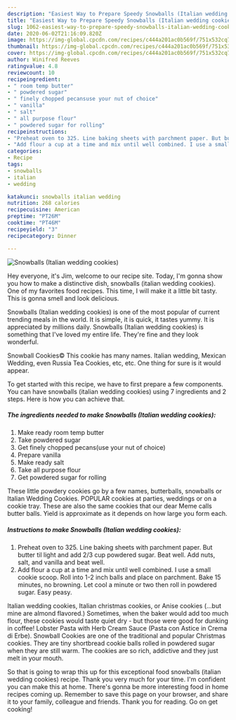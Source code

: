 ```yaml
---
description: "Easiest Way to Prepare Speedy Snowballs (Italian wedding cookies)"
title: "Easiest Way to Prepare Speedy Snowballs (Italian wedding cookies)"
slug: 1062-easiest-way-to-prepare-speedy-snowballs-italian-wedding-cookies
date: 2020-06-02T21:16:09.820Z
image: https://img-global.cpcdn.com/recipes/c444a201ac0b569f/751x532cq70/snowballs-italian-wedding-cookies-recipe-main-photo.jpg
thumbnail: https://img-global.cpcdn.com/recipes/c444a201ac0b569f/751x532cq70/snowballs-italian-wedding-cookies-recipe-main-photo.jpg
cover: https://img-global.cpcdn.com/recipes/c444a201ac0b569f/751x532cq70/snowballs-italian-wedding-cookies-recipe-main-photo.jpg
author: Winifred Reeves
ratingvalue: 4.8
reviewcount: 10
recipeingredient:
- " room temp butter"
- " powdered sugar"
- " finely chopped pecansuse your nut of choice"
- " vanilla"
- " salt"
- " all purpose flour"
- " powdered sugar for rolling"
recipeinstructions:
- "Preheat oven to 325. Line baking sheets with parchment paper. But butter til light and add 2/3 cup powdered sugar. Beat well. Add nuts, salt, and vanilla and beat well."
- "Add flour a cup at a time and mix until well combined. I use a small cookie scoop. Roll into 1-2 inch balls and place on parchment. Bake 15 minutes, no browning. Let cool a minute or two then roll in powdered sugar. Easy peasy."
categories:
- Recipe
tags:
- snowballs
- italian
- wedding

katakunci: snowballs italian wedding 
nutrition: 268 calories
recipecuisine: American
preptime: "PT26M"
cooktime: "PT46M"
recipeyield: "3"
recipecategory: Dinner

---
```



![Snowballs (Italian wedding cookies)](https://img-global.cpcdn.com/recipes/c444a201ac0b569f/751x532cq70/snowballs-italian-wedding-cookies-recipe-main-photo.jpg)

Hey everyone, it's Jim, welcome to our recipe site. Today, I'm gonna show you how to make a distinctive dish, snowballs (italian wedding cookies). One of my favorites food recipes. This time, I will make it a little bit tasty. This is gonna smell and look delicious.

Snowballs (Italian wedding cookies) is one of the most popular of current trending meals in the world. It is simple, it is quick, it tastes yummy. It is appreciated by millions daily. Snowballs (Italian wedding cookies) is something that I've loved my entire life. They're fine and they look wonderful.

Snowball Cookies© This cookie has many names. Italian wedding, Mexican Wedding, even Russia Tea Cookies, etc, etc. One thing for sure is it would appear.


To get started with this recipe, we have to first prepare a few components. You can have snowballs (italian wedding cookies) using 7 ingredients and 2 steps. Here is how you can achieve that.

<!--inarticleads1-->

##### The ingredients needed to make Snowballs (Italian wedding cookies):

1. Make ready  room temp butter
1. Take  powdered sugar
1. Get  finely chopped pecans(use your nut of choice)
1. Prepare  vanilla
1. Make ready  salt
1. Take  all purpose flour
1. Get  powdered sugar for rolling


These little powdery cookies go by a few names, butterballs, snowballs or Italian Wedding Cookies. POPULAR cookies at parties, weddings or on a cookie tray. These are also the same cookies that our dear Meme calls butter balls. Yield is approximate as it depends on how large you form each. 

<!--inarticleads2-->

##### Instructions to make Snowballs (Italian wedding cookies):

1. Preheat oven to 325. Line baking sheets with parchment paper. But butter til light and add 2/3 cup powdered sugar. Beat well. Add nuts, salt, and vanilla and beat well.
1. Add flour a cup at a time and mix until well combined. I use a small cookie scoop. Roll into 1-2 inch balls and place on parchment. Bake 15 minutes, no browning. Let cool a minute or two then roll in powdered sugar. Easy peasy.


Italian wedding cookies, Italian christmas cookies, or Anise cookies (…but mine are almond flavored.) Sometimes, when the baker would add too much flour, these cookies would taste quiet dry - but those were good for dunking in coffee! Lobster Pasta with Herb Cream Sauce (Pasta con Astice in Crema di Erbe). Snowball Cookies are one of the traditional and popular Christmas cookies. They are tiny shortbread cookie balls rolled in powdered sugar when they are still warm. The cookies are so rich, addictive and they just melt in your mouth. 

So that is going to wrap this up for this exceptional food snowballs (italian wedding cookies) recipe. Thank you very much for your time. I'm confident you can make this at home. There's gonna be more interesting food in home recipes coming up. Remember to save this page on your browser, and share it to your family, colleague and friends. Thank you for reading. Go on get cooking!
